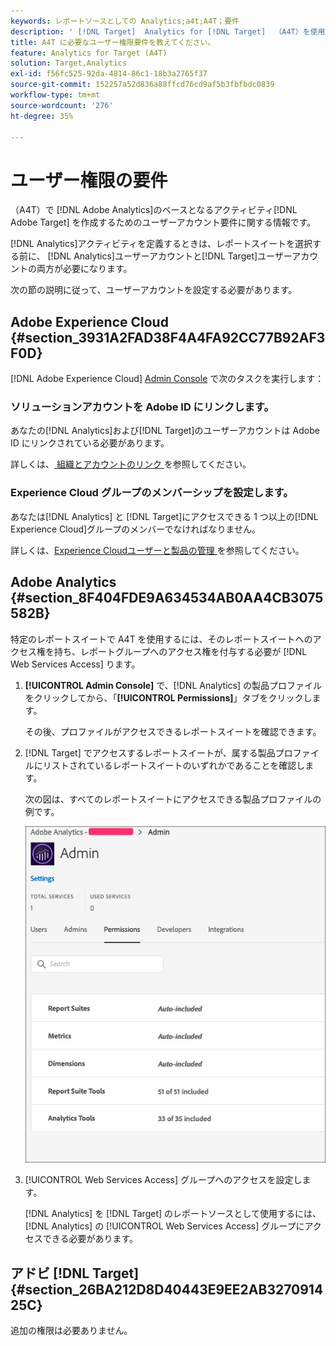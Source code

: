 ```yaml
---
keywords: レポートソースとしての Analytics;a4t;A4T；要件
description: ' [!DNL Target]  Analytics for [!DNL Target]  （A4T）を使用してAdobeでAdobe Analytics ベースのアクティビティを作成するために必要なユーザーアカウント要件を設定する方法について説明します。'
title: A4T に必要なユーザー権限要件を教えてください。
feature: Analytics for Target (A4T)
solution: Target,Analytics
exl-id: f56fc525-92da-4814-86c1-18b3a2765f37
source-git-commit: 152257a52d836a88ffcd76cd9af5b3fbfbdc0839
workflow-type: tm+mt
source-wordcount: '276'
ht-degree: 35%

---
```


# ユーザー権限の要件

（A4T）で [!DNL Adobe Analytics]のベースとなるアクティビティ[!DNL Adobe Target] を作成するためのユーザーアカウント要件に関する情報です。

[!DNL Analytics]アクティビティを定義するときは、レポートスイートを選択する前に、 [!DNL Analytics]ユーザーアカウントと[!DNL Target]ユーザーアカウントの両方が必要になります。

次の節の説明に従って、ユーザーアカウントを設定する必要があります。

## Adobe Experience Cloud {#section_3931A2FAD38F4A4FA92CC77B92AF3F0D}

[!DNL Adobe Experience Cloud] [Admin Console](https://adminconsole.adobe.com) で次のタスクを実行します：

### ソリューションアカウントを Adobe ID にリンクします。

あなたの[!DNL Analytics]および[!DNL Target]のユーザーアカウントは Adobe ID にリンクされている必要があります。

詳しくは、[ 組織とアカウントのリンク ](https://experienceleague.adobe.com/docs/core-services/interface/administration/organizations.html?lang=en) を参照してください。

### Experience Cloud グループのメンバーシップを設定します。

あなたは[!DNL Analytics] と [!DNL Target]にアクセスできる 1 つ以上の[!DNL Experience Cloud]グループのメンバーでなければなりません。

詳しくは、[Experience Cloudユーザーと製品の管理 ](https://experienceleague.adobe.com/docs/core-services/interface/manage-users-and-products/admin-getting-started.html) を参照してください。

## Adobe Analytics {#section_8F404FDE9A634534AB0AA4CB3075582B}

特定のレポートスイートで A4T を使用するには、そのレポートスイートへのアクセス権を持ち、レポートグループへのアクセス権を付与する必要が [!DNL Web Services Access] ります。

1. **[!UICONTROL Admin Console]** で、[!DNL Analytics] の製品プロファイルをクリックしてから、「**[!UICONTROL Permissions]**」タブをクリックします。

   その後、プロファイルがアクセスできるレポートスイートを確認できます。

1. [!DNL Target] でアクセスするレポートスイートが、属する製品プロファイルにリストされているレポートスイートのいずれかであることを確認します。

   次の図は、すべてのレポートスイートにアクセスできる製品プロファイルの例です。

   ![ 「Admin Console権限」タブ ](/help/main/c-integrating-target-with-mac/a4t/assets/permissions-tab.png)

1. [!UICONTROL Web Services Access] グループへのアクセスを設定します。

   [!DNL Analytics] を [!DNL Target] のレポートソースとして使用するには、[!DNL Analytics] の [!UICONTROL Web Services Access] グループにアクセスできる必要があります。


## アドビ [!DNL Target] {#section_26BA212D8D40443E9EE2AB327091425C}

追加の権限は必要ありません。
